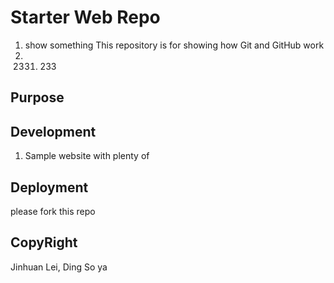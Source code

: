 # Starter Web Repo
1. show something
This repository is for showing how Git and GitHub work
1. 2331. 233
## Purpose
## Development
1. Sample website with plenty of
## Deployment
please fork this repo
## CopyRight
Jinhuan Lei, Ding So ya